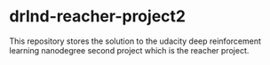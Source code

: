 # drlnd-reacher-project2
This repository stores the solution to the udacity deep reinforcement learning nanodegree second project which is the reacher project. 
